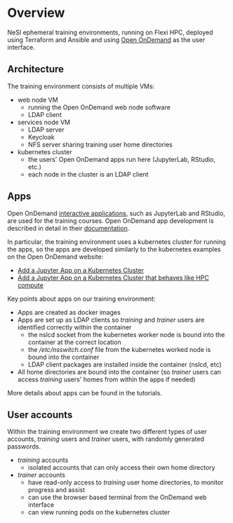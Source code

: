 # Overview

NeSI ephemeral training environments, running on Flexi HPC, deployed using Terraform and Ansible and using [Open OnDemand](https://osc.github.io/ood-documentation/latest/index.html) as the user interface.

## Architecture

The training environment consists of multiple VMs:

- web node VM
    * running the Open OnDemand web node software
    * LDAP client
- services node VM
    * LDAP server
    * Keycloak
    * NFS server sharing training user home directories
- kubernetes cluster
    * the users' Open OnDemand apps run here (JupyterLab, RStudio, etc.)
    * each node in the cluster is an LDAP client

## Apps

Open OnDemand [interactive applications](https://osc.github.io/ood-documentation/latest/index.html), such as JupyterLab and RStudio, are used for the training courses.
Open OnDemand app development is described in detail in their [documentation](https://osc.github.io/ood-documentation/latest/how-tos/app-development.html).

In particular, the training environment uses a kubernetes cluster for running the apps, so the apps are developed similarly to the kubernetes examples on the Open OnDemand website:

- [Add a Jupyter App on a Kubernetes Cluster](https://osc.github.io/ood-documentation/latest/tutorials/tutorials-interactive-apps/k8s-jupyter.html)
- [Add a Jupyter App on a Kubernetes Cluster that behaves like HPC compute](https://osc.github.io/ood-documentation/latest/tutorials/tutorials-interactive-apps/k8s-like-hpc-jupyter.html)

Key points about apps on our training environment:

- Apps are created as docker images
- Apps are set up as LDAP clients so *training* and *trainer* users are identified correctly within the container
    * the nslcd socket from the kubernetes worker node is bound into the container at the correct location
    * the */etc/nsswitch.conf* file from the kubernetes worked node is bound into the container
    * LDAP client packages are installed inside the container (nslcd, etc)
- All home directories are bound into the container (so *trainer* users can access *training* users' homes from within the apps if needed)

More details about apps can be found in the tutorials.

## User accounts

Within the training environment we create two different types of user accounts, *training* users and *trainer* users, with randomly generated passwords.

- *training* accounts
    * isolated accounts that can only access their own home directory
- *trainer* accounts
    * have read-only access to *training* user home directories, to monitor progress and assist
    * can use the browser based terminal from the OnDemand web interface
    * can view running pods on the kubernetes cluster
